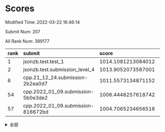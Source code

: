 # Scores

Modified Time: 2022-03-22 16:46:14

Submit Num: 207

All Rank Num: 399177

| rank |               submit               |       score        |       sigma        | pk_num |
| :--- | :--------------------------------- | :----------------- | :----------------- | :----- |
| 1    | jsonzb.test.test_1                 | 1014.1081213084012 | 0.844570859361803  | 7712   |
| 2    | jsonzb.test.submission_level_4     | 1013.9052073587001 | 0.8269029734305805 | 7710   |
| 6    | cpp.21_12_24.submission-2b2ea0d7   | 1011.5573134871152 | 0.8188258330583085 | 7713   |
| 54   | cpp.2022_01_09.submission-5b0e3de2 | 1006.4448257618742 | 0.718322368581879  | 7714   |
| 57   | cpp.2022_01_09.submission-816672bd | 1004.7065234656516 | 0.7223578458554005 | 7715   |


<details>
<summary>全部</summary>

| rank |                 submit                 |       score        |       sigma        | pk_num |
| :--- | :------------------------------------- | :----------------- | :----------------- | :----- |
| 1    | jsonzb.test.test_1                     | 1014.1081213084012 | 0.844570859361803  | 7712   |
| 2    | jsonzb.test.submission_level_4         | 1013.9052073587001 | 0.8269029734305805 | 7710   |
| 3    | gobigger.level_3.submission_level_3_24 | 1012.1776790898595 | 0.7471993914895928 | 7718   |
| 4    | gobigger.level_3.submission_level_3_44 | 1012.1278598044586 | 0.791699110758388  | 7716   |
| 5    | gobigger.level_3.submission_level_3_40 | 1011.7309837432241 | 0.7710823128443809 | 7709   |
| 6    | cpp.21_12_24.submission-2b2ea0d7       | 1011.5573134871152 | 0.8188258330583085 | 7713   |
| 7    | gobigger.level_3.submission_level_3_37 | 1011.174785870214  | 0.7855865421677333 | 7711   |
| 8    | gobigger.level_3.submission_level_3_43 | 1011.1501730519055 | 0.7721103197595022 | 7714   |
| 9    | gobigger.level_3.submission_level_3_33 | 1010.95071857427   | 0.7688434876477765 | 7715   |
| 10   | gobigger.level_3.submission_level_3_5  | 1010.9009830167792 | 0.7542719013403185 | 7715   |
| 11   | gobigger.level_3.submission_level_3_36 | 1010.8860147323752 | 0.7439458545556695 | 7709   |
| 12   | gobigger.level_3.submission_level_3_10 | 1010.8178686920381 | 0.7737776829684273 | 7710   |
| 13   | gobigger.level_3.submission_level_3_18 | 1010.7405345690718 | 0.7474436518311893 | 7712   |
| 14   | gobigger.level_3.submission_level_3_3  | 1010.6694016846453 | 0.7588115360394317 | 7719   |
| 15   | gobigger.level_3.submission_level_3_21 | 1010.6320759212119 | 0.7842181388927703 | 7713   |
| 16   | gobigger.level_3.submission_level_3_39 | 1010.6268129669188 | 0.7830633711524235 | 7715   |
| 17   | gobigger.level_3.submission_level_3_30 | 1010.4779344113538 | 0.77736441875383   | 7714   |
| 18   | gobigger.level_3.submission_level_3_20 | 1010.3795670416847 | 0.7461043213474535 | 7716   |
| 19   | gobigger.level_3.submission_level_3_23 | 1010.3497027714419 | 0.7572700227738534 | 7714   |
| 20   | gobigger.level_3.submission_level_3_46 | 1010.3216286081698 | 0.7622316943236759 | 7712   |
| 21   | gobigger.level_3.submission_level_3_31 | 1010.1993835671168 | 0.7570856412505373 | 7714   |
| 22   | gobigger.level_3.submission_level_3_22 | 1010.1839457875152 | 0.7863505287229197 | 7717   |
| 23   | gobigger.level_3.submission_level_3_6  | 1010.1811936208283 | 0.7767296795350553 | 7715   |
| 24   | gobigger.level_3.submission_level_3_7  | 1010.0786184211161 | 0.7586627436817954 | 7717   |
| 25   | gobigger.level_3.submission_level_3_4  | 1010.0777097364846 | 0.7383127305997431 | 7711   |
| 26   | gobigger.level_3.submission_level_3_27 | 1010.0276268192556 | 0.7344976457232969 | 7715   |
| 27   | gobigger.level_3.submission_level_3_42 | 1010.0112072467311 | 0.7672756165647109 | 7713   |
| 28   | gobigger.level_3.submission_level_3_1  | 1009.9340834794705 | 0.7648173344946678 | 7710   |
| 29   | gobigger.level_3.submission_level_3_41 | 1009.9158816764403 | 0.7487089392982742 | 7711   |
| 30   | gobigger.level_3.submission_level_3_0  | 1009.8873243932813 | 0.7375918265978665 | 7707   |
| 31   | gobigger.level_3.submission_level_3_13 | 1009.8741198573431 | 0.7625247374150487 | 7714   |
| 32   | gobigger.level_3.submission_level_3_35 | 1009.8434450354987 | 0.757154343072887  | 7718   |
| 33   | gobigger.level_3.submission_level_3_26 | 1009.8410300150991 | 0.744942949160249  | 7711   |
| 34   | gobigger.level_3.submission_level_3_17 | 1009.8382136067422 | 0.7465195179931752 | 7714   |
| 35   | gobigger.level_3.submission_level_3_12 | 1009.7627893276483 | 0.742917976106201  | 7710   |
| 36   | gobigger.level_3.submission_level_3_48 | 1009.7501541000516 | 0.7400140435093543 | 7711   |
| 37   | gobigger.level_3.submission_level_3_2  | 1009.6368411637368 | 0.7475255420722376 | 7714   |
| 38   | gobigger.level_3.submission_level_3_47 | 1009.623907981791  | 0.7500907196281987 | 7718   |
| 39   | gobigger.level_3.submission_level_3_34 | 1009.6070320368326 | 0.768872714123912  | 7718   |
| 40   | gobigger.level_3.submission_level_3_9  | 1009.5403729635955 | 0.7279446117946485 | 7713   |
| 41   | gobigger.level_3.submission_level_3_19 | 1009.5178525026993 | 0.7688741326043268 | 7710   |
| 42   | gobigger.level_3.submission_level_3_29 | 1009.5131168234687 | 0.7549504423363572 | 7712   |
| 43   | gobigger.level_3.submission_level_3_15 | 1009.5018183628677 | 0.7425942650397916 | 7716   |
| 44   | gobigger.level_3.submission_level_3_28 | 1009.3212527545745 | 0.7568339367104179 | 7715   |
| 45   | gobigger.level_3.submission_level_3_25 | 1009.1570887784328 | 0.7466425576778561 | 7713   |
| 46   | gobigger.level_3.submission_level_3_49 | 1009.1486031917026 | 0.7425818733077401 | 7715   |
| 47   | gobigger.level_3.submission_level_3_32 | 1009.0775530072688 | 0.7459086057872307 | 7717   |
| 48   | gobigger.level_3.submission_level_3_16 | 1009.0310020231867 | 0.7300273043463662 | 7713   |
| 49   | gobigger.level_3.submission_level_3_45 | 1008.9245431970105 | 0.7410560814220217 | 7712   |
| 50   | gobigger.level_3.submission_level_3_11 | 1008.8936086496471 | 0.7372439860988602 | 7713   |
| 51   | gobigger.level_3.submission_level_3_14 | 1008.837335802282  | 0.7487518052122331 | 7712   |
| 52   | gobigger.level_3.submission_level_3_38 | 1008.7858151470585 | 0.736062732253055  | 7712   |
| 53   | gobigger.level_3.submission_level_3_8  | 1008.2251404009995 | 0.7556070774965208 | 7710   |
| 54   | cpp.2022_01_09.submission-5b0e3de2     | 1006.4448257618742 | 0.718322368581879  | 7714   |
| 55   | gobigger.level_1.submission_level_1_16 | 1005.4398319357089 | 0.7395478963442411 | 7716   |
| 56   | gobigger.level_1.submission_level_1_9  | 1005.1642797336094 | 0.7185372437805225 | 7711   |
| 57   | cpp.2022_01_09.submission-816672bd     | 1004.7065234656516 | 0.7223578458554005 | 7715   |
| 58   | gobigger.level_1.submission_level_1_30 | 1004.6876086880933 | 0.7182636568297046 | 7712   |
| 59   | gobigger.level_1.submission_level_1_7  | 1004.456353599046  | 0.719030408300993  | 7713   |
| 60   | gobigger.level_1.submission_level_1_22 | 1004.4437897058068 | 0.7230068006447294 | 7713   |
| 61   | gobigger.level_1.submission_level_1_24 | 1004.4404205723123 | 0.7285855958283818 | 7714   |
| 62   | gobigger.level_1.submission_level_1_35 | 1004.396973586606  | 0.7244102384018026 | 7713   |
| 63   | gobigger.level_1.submission_level_1_28 | 1004.1506358526999 | 0.731529747225262  | 7711   |
| 64   | gobigger.level_1.submission_level_1_49 | 1004.0855818307656 | 0.719489757402222  | 7713   |
| 65   | gobigger.level_1.submission_level_1_36 | 1004.0485977543763 | 0.7097835539045448 | 7716   |
| 66   | gobigger.level_1.submission_level_1_15 | 1003.8079234663268 | 0.7118111638541622 | 7719   |
| 67   | gobigger.level_1.submission_level_1_48 | 1003.7986790243824 | 0.7278304089060972 | 7712   |
| 68   | gobigger.level_1.submission_level_1_41 | 1003.7688895421443 | 0.7168724651228768 | 7712   |
| 69   | gobigger.level_1.submission_level_1_21 | 1003.7518589020672 | 0.7145179505721123 | 7709   |
| 70   | gobigger.level_1.submission_level_1_29 | 1003.6240607451338 | 0.7173859219638502 | 7714   |
| 71   | gobigger.level_1.submission_level_1_17 | 1003.6075143808015 | 0.7124388617199037 | 7715   |
| 72   | gobigger.level_1.submission_level_1_4  | 1003.5901825054613 | 0.723654393570335  | 7711   |
| 73   | gobigger.level_1.submission_level_1_8  | 1003.4747057602256 | 0.7049254915327005 | 7714   |
| 74   | gobigger.level_1.submission_level_1_43 | 1003.4636542228519 | 0.7134854417834909 | 7714   |
| 75   | gobigger.level_1.submission_level_1_1  | 1003.4573717385189 | 0.712172548825539  | 7715   |
| 76   | gobigger.level_1.submission_level_1_11 | 1003.4294201705875 | 0.7190420155089308 | 7706   |
| 77   | gobigger.level_1.submission_level_1_38 | 1003.4279520281548 | 0.7172351003989559 | 7718   |
| 78   | gobigger.level_1.submission_level_1_26 | 1003.4147581906302 | 0.7326208897388573 | 7714   |
| 79   | gobigger.level_1.submission_level_1_20 | 1003.3989196256973 | 0.7157647050431981 | 7711   |
| 80   | gobigger.level_1.submission_level_1_37 | 1003.3975947773489 | 0.7144615508950252 | 7715   |
| 81   | gobigger.level_1.submission_level_1_23 | 1003.3581291572245 | 0.7044650393075172 | 7715   |
| 82   | gobigger.level_1.submission_level_1_3  | 1003.2984455535133 | 0.7178946786584252 | 7715   |
| 83   | gobigger.level_1.submission_level_1_12 | 1003.1936636151173 | 0.7143620254758958 | 7712   |
| 84   | gobigger.level_1.submission_level_1_14 | 1003.0505240859092 | 0.7143150479398486 | 7718   |
| 85   | gobigger.level_1.submission_level_1_46 | 1002.9277331303633 | 0.7143526652883131 | 7717   |
| 86   | gobigger.level_1.submission_level_1_44 | 1002.9076351987375 | 0.7104610178904989 | 7713   |
| 87   | gobigger.level_1.submission_level_1_19 | 1002.8733998587196 | 0.7281772942750475 | 7715   |
| 88   | gobigger.level_1.submission_level_1_42 | 1002.8552108920737 | 0.7282241866099869 | 7708   |
| 89   | gobigger.level_1.submission_level_1_13 | 1002.7662147721106 | 0.7312034492022185 | 7719   |
| 90   | gobigger.level_1.submission_level_1_25 | 1002.7524831242164 | 0.7123951006008901 | 7712   |
| 91   | gobigger.level_1.submission_level_1_34 | 1002.6164881706851 | 0.728391384759999  | 7709   |
| 92   | gobigger.level_1.submission_level_1_32 | 1002.5979705223469 | 0.704133698345443  | 7715   |
| 93   | gobigger.level_1.submission_level_1_2  | 1002.5416146973256 | 0.7167916792329357 | 7715   |
| 94   | gobigger.level_1.submission_level_1_6  | 1002.5375357813164 | 0.7042705589305113 | 7716   |
| 95   | gobigger.level_1.submission_level_1_47 | 1002.4570699984284 | 0.7253784505835196 | 7713   |
| 96   | gobigger.level_1.submission_level_1_10 | 1002.4109322307486 | 0.7155782835495159 | 7710   |
| 97   | gobigger.level_1.submission_level_1_33 | 1002.3668694174461 | 0.7148738757406131 | 7711   |
| 98   | gobigger.level_1.submission_level_1_5  | 1002.225882755507  | 0.7095865279165775 | 7710   |
| 99   | gobigger.level_1.submission_level_1_27 | 1002.1625651984825 | 0.7196392683191777 | 7715   |
| 100  | gobigger.level_1.submission_level_1_31 | 1002.0531096201598 | 0.7181620242649285 | 7713   |
| 101  | gobigger.level_1.submission_level_1_45 | 1001.9801425037915 | 0.707552641628094  | 7713   |
| 102  | gobigger.level_1.submission_level_1_0  | 1001.9487825957767 | 0.7119070947212267 | 7716   |
| 103  | gobigger.level_1.submission_level_1_18 | 1001.9410947152417 | 0.7151363994059713 | 7713   |
| 104  | gobigger.level_1.submission_level_1_40 | 1001.829849863149  | 0.712268892885677  | 7713   |
| 105  | gobigger.level_1.submission_level_1_39 | 1001.6202943557604 | 0.702859023352702  | 7716   |
| 106  | gobigger.random.submission_random_43   | 997.7009770153427  | 0.7010540413631572 | 7716   |
| 107  | gobigger.random.submission_random_1    | 997.4877979742514  | 0.7185603003983718 | 7714   |
| 108  | gobigger.random.submission_random_19   | 997.2512369477779  | 0.7055956017828984 | 7712   |
| 109  | gobigger.random.submission_random_29   | 996.9593692275297  | 0.7076285795053968 | 7717   |
| 110  | gobigger.random.submission_random_28   | 996.8513512636662  | 0.7038112059938952 | 7715   |
| 111  | gobigger.random.submission_random_45   | 996.7596171412199  | 0.7139389411586254 | 7714   |
| 112  | gobigger.random.submission_random_49   | 996.7160698409059  | 0.6958119768274594 | 7714   |
| 113  | gobigger.random.submission_random_47   | 996.7054489526236  | 0.7122500314042438 | 7716   |
| 114  | gobigger.random.submission_random_3    | 996.6650034175517  | 0.7178241057759835 | 7712   |
| 115  | gobigger.random.submission_random_2    | 996.5598184511898  | 0.703578265045564  | 7712   |
| 116  | gobigger.random.submission_random_31   | 996.444213056658   | 0.709090094862582  | 7717   |
| 117  | gobigger.random.submission_random_40   | 996.3643099658532  | 0.7234610872626265 | 7718   |
| 118  | gobigger.random.submission_random_22   | 996.3572575868959  | 0.7040970449911881 | 7711   |
| 119  | gobigger.random.submission_random_18   | 996.3265289020284  | 0.7031290939585831 | 7712   |
| 120  | gobigger.random.submission_random_14   | 996.3140610856476  | 0.7117928384826586 | 7712   |
| 121  | gobigger.random.submission_random_38   | 996.3130260468009  | 0.7114054894575087 | 7715   |
| 122  | gobigger.random.submission_random_32   | 996.2814456544905  | 0.7070456445841555 | 7711   |
| 123  | gobigger.random.submission_random_46   | 996.2434091951618  | 0.7057451177837114 | 7721   |
| 124  | gobigger.random.submission_random_4    | 996.1678969490663  | 0.7129965075131117 | 7718   |
| 125  | gobigger.random.submission_random_44   | 996.1304223894494  | 0.7112247294179105 | 7712   |
| 126  | gobigger.random.submission_random_8    | 995.9371380090752  | 0.7016525449519706 | 7715   |
| 127  | gobigger.random.submission_random_34   | 995.9151478028924  | 0.7221578754404798 | 7715   |
| 128  | gobigger.random.submission_random_10   | 995.8817620758057  | 0.7187877922748163 | 7715   |
| 129  | gobigger.random.submission_random_15   | 995.8601890777306  | 0.7078161015365368 | 7715   |
| 130  | gobigger.random.submission_random_36   | 995.8485137287538  | 0.7020590449868603 | 7713   |
| 131  | gobigger.random.submission_random_26   | 995.8238815600109  | 0.7337987801385876 | 7718   |
| 132  | gobigger.random.submission_random_21   | 995.8224340715329  | 0.7031533957675393 | 7716   |
| 133  | gobigger.random.submission_random_5    | 995.8205859775624  | 0.7135122755419365 | 7714   |
| 134  | gobigger.random.submission_random_48   | 995.7796531003873  | 0.717591930607372  | 7718   |
| 135  | gobigger.random.submission_random_41   | 995.7777266902356  | 0.7110056953511809 | 7711   |
| 136  | gobigger.random.submission_random_17   | 995.7438298408738  | 0.7146719413315076 | 7714   |
| 137  | gobigger.random.submission_random_16   | 995.7281762005991  | 0.7115778446184333 | 7714   |
| 138  | gobigger.random.submission_random_6    | 995.7188797682288  | 0.728063523984952  | 7713   |
| 139  | gobigger.random.submission_random_20   | 995.5822633237229  | 0.6980106726246685 | 7713   |
| 140  | gobigger.random.submission_random_33   | 995.5783206674545  | 0.7151952191151653 | 7712   |
| 141  | gobigger.random.submission_random_7    | 995.5509858016286  | 0.7140254552916541 | 7720   |
| 142  | gobigger.random.submission_random_13   | 995.4676815879499  | 0.7067852559426397 | 7714   |
| 143  | gobigger.random.submission_random_12   | 995.4439624358456  | 0.708371461544153  | 7717   |
| 144  | gobigger.random.submission_random_42   | 995.4112325960538  | 0.7132335304529743 | 7707   |
| 145  | gobigger.random.submission_random_27   | 995.3875758381055  | 0.7078572817896142 | 7714   |
| 146  | gobigger.random.submission_random_23   | 995.3855486216218  | 0.7292266234291841 | 7714   |
| 147  | gobigger.random.submission_random_37   | 995.384640998116   | 0.7314460155759966 | 7716   |
| 148  | gobigger.random.submission_random_30   | 995.3181004906228  | 0.7220989420146232 | 7714   |
| 149  | gobigger.random.submission_random_0    | 995.1747450642756  | 0.7080806233715834 | 7717   |
| 150  | gobigger.random.submission_random_39   | 995.0171971678578  | 0.73743339949944   | 7714   |
| 151  | gobigger.random.submission_random_9    | 995.0053941714492  | 0.7091834203074923 | 7715   |
| 152  | gobigger.random.submission_random_11   | 994.9583972980925  | 0.7136076284644239 | 7713   |
| 153  | gobigger.random.submission_random_35   | 994.8915043713238  | 0.7174409760745444 | 7714   |
| 154  | gobigger.random.submission_random_24   | 994.7717880895507  | 0.7043425240553384 | 7718   |
| 155  | gobigger.random.submission_random_25   | 994.3857340272128  | 0.715199193974501  | 7710   |
| 156  | gobigger.level_2.submission_level_2_21 | 994.2314320592099  | 0.7424514911613563 | 7715   |
| 157  | gobigger.level_2.submission_level_2_47 | 993.7932378397159  | 0.7351285723729954 | 7712   |
| 158  | gobigger.level_2.submission_level_2_3  | 993.6676631380162  | 0.7270703866395896 | 7710   |
| 159  | gobigger.level_2.submission_level_2_36 | 993.4068023565524  | 0.7295478072836361 | 7708   |
| 160  | gobigger.level_2.submission_level_2_37 | 993.162145830217   | 0.7358505899530302 | 7712   |
| 161  | gobigger.level_2.submission_level_2_10 | 993.0624167514611  | 0.7310826983967071 | 7716   |
| 162  | gobigger.level_2.submission_level_2_26 | 993.007720037393   | 0.7309184910969894 | 7714   |
| 163  | gobigger.level_2.submission_level_2_33 | 993.0042657660737  | 0.742039977116117  | 7712   |
| 164  | gobigger.level_2.submission_level_2_19 | 992.9787984798694  | 0.7321293766824868 | 7710   |
| 165  | gobigger.level_2.submission_level_2_38 | 992.949278921412   | 0.7363840224790342 | 7717   |
| 166  | gobigger.level_2.submission_level_2_44 | 992.8907255911828  | 0.7451559847649748 | 7711   |
| 167  | gobigger.level_2.submission_level_2_41 | 992.8323915505617  | 0.7243331978092095 | 7716   |
| 168  | gobigger.level_2.submission_level_2_42 | 992.7380600138441  | 0.7441350017843683 | 7711   |
| 169  | gobigger.level_2.submission_level_2_9  | 992.6245701530413  | 0.7354529442324304 | 7719   |
| 170  | gobigger.level_2.submission_level_2_31 | 992.6165935776354  | 0.7474654913132593 | 7711   |
| 171  | gobigger.level_2.submission_level_2_48 | 992.6162221527514  | 0.7309324196941419 | 7717   |
| 172  | gobigger.level_2.submission_level_2_0  | 992.5283995240842  | 0.7523773894403468 | 7710   |
| 173  | gobigger.level_2.submission_level_2_45 | 992.5206591899951  | 0.7366864319698282 | 7714   |
| 174  | gobigger.level_2.submission_level_2_25 | 992.5110550668871  | 0.7473164616476525 | 7712   |
| 175  | gobigger.level_2.submission_level_2_1  | 992.4355765802768  | 0.7332284975218971 | 7712   |
| 176  | gobigger.level_2.submission_level_2_34 | 992.4202379096973  | 0.7386873091675851 | 7714   |
| 177  | gobigger.level_2.submission_level_2_18 | 992.3721543324117  | 0.7546621478394117 | 7716   |
| 178  | gobigger.level_2.submission_level_2_32 | 992.3337674455952  | 0.7438831943122787 | 7716   |
| 179  | gobigger.level_2.submission_level_2_40 | 992.3278676387865  | 0.7399344988584277 | 7713   |
| 180  | gobigger.level_2.submission_level_2_29 | 992.311404399052   | 0.7453435674290404 | 7712   |
| 181  | gobigger.level_2.submission_level_2_43 | 992.2495302023477  | 0.7566792219162854 | 7713   |
| 182  | gobigger.level_2.submission_level_2_8  | 992.1623356498866  | 0.7260404427724383 | 7710   |
| 183  | gobigger.level_2.submission_level_2_15 | 992.1035751832478  | 0.7442493687479379 | 7713   |
| 184  | gobigger.level_2.submission_level_2_22 | 992.0090432089473  | 0.7470904194753416 | 7712   |
| 185  | gobigger.level_2.submission_level_2_23 | 991.9921385865437  | 0.7532677053933912 | 7711   |
| 186  | gobigger.level_2.submission_level_2_7  | 991.9362963424963  | 0.7349285920722174 | 7718   |
| 187  | gobigger.level_2.submission_level_2_24 | 991.8561354078485  | 0.745554656631007  | 7714   |
| 188  | gobigger.level_2.submission_level_2_5  | 991.8381359547344  | 0.7498704575682185 | 7713   |
| 189  | gobigger.level_2.submission_level_2_30 | 991.8237482109334  | 0.7453907714097754 | 7713   |
| 190  | gobigger.level_2.submission_level_2_17 | 991.7457291445191  | 0.7598373122528725 | 7715   |
| 191  | gobigger.level_2.submission_level_2_39 | 991.5552666753156  | 0.7542990084530503 | 7716   |
| 192  | gobigger.level_2.submission_level_2_2  | 991.5376984476158  | 0.7522646587636657 | 7711   |
| 193  | gobigger.level_2.submission_level_2_4  | 991.5245716543459  | 0.7357907915641677 | 7710   |
| 194  | gobigger.level_2.submission_level_2_14 | 991.5173693397226  | 0.7625985647671715 | 7709   |
| 195  | gobigger.level_2.submission_level_2_27 | 991.512928171265   | 0.7361580161817258 | 7715   |
| 196  | gobigger.level_2.submission_level_2_11 | 991.445919957703   | 0.7419781699156369 | 7713   |
| 197  | gobigger.level_2.submission_level_2_49 | 991.3390544021204  | 0.7415495525884043 | 7709   |
| 198  | gobigger.level_2.submission_level_2_6  | 991.3016041057621  | 0.770826651727778  | 7714   |
| 199  | gobigger.level_2.submission_level_2_13 | 991.1159849980576  | 0.7435620610330247 | 7717   |
| 200  | gobigger.level_2.submission_level_2_35 | 990.9990458331392  | 0.7549636886558977 | 7714   |
| 201  | gobigger.level_2.submission_level_2_16 | 990.9328709594876  | 0.7841389954830577 | 7716   |
| 202  | gobigger.level_2.submission_level_2_20 | 990.802171564065   | 0.7742425017814072 | 7710   |
| 203  | gobigger.level_2.submission_level_2_46 | 990.4721359893553  | 0.7594183357686818 | 7716   |
| 204  | gobigger.level_2.submission_level_2_28 | 990.4229931536111  | 0.7678940169644811 | 7714   |
| 205  | gobigger.level_2.submission_level_2_12 | 989.2906448097457  | 0.7665703903009087 | 7707   |
| 206  | gobigger.none.submission_none_1        | 975.9418093304962  | 1.5321810977170103 | 7712   |
| 207  | gobigger.none.submission_none_0        | 975.7118800682671  | 1.4460390485957408 | 7714   |

</details>